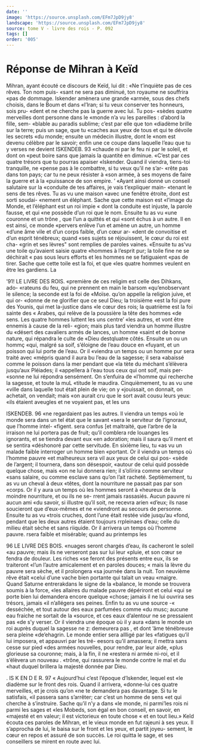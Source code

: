```yaml
---
date: ''
image: 'https://source.unsplash.com/EFm7JpD9jy8'
landscape: 'https://source.unsplash.com/EFm7JpD9jy8'
source: tome V - livre des rois - P. 092
tags: []
order: '005'
---
```


# Réponse de Mihran à Keïd

Mihran, ayant écouté ce discours de Keïd, lui
dit : «Ne t’inquiète pas de ces rêves. Ton nom puis-
«sant ne sera pas diminué, ton royaume ne souffrira «pas de dommage. Iskender amènera une grande «armée, sous des chefs choisis, dans le Boum et dans «l’Iran; si tu veux conserver tes honneurs, sois pru- «dent et ne cherche pas la guerre avec lui. Tu pos-
«sèdes quatre merveilles dont personne dans le «monde n’a vu les pareilles : d’abord la fille, sem- «blable au paradis sublime; c’est par elle que ton «diadème brille sur la terre; puis un sage, que tu «caches aux yeux de tous et qui te dévoile les secrets «du monde; ensuite un médecin illustre, dont le «nom est devenu célèbre par le savoir; enfin une ce coupe dans laquelle l’eau que tu y verses ne devient
ISKENDEB. 93 «chaude ni par le feu ni par le soleil, et dont on
«peut boire sans que jamais la quantité en diminue. «C’est par ces quatre trésors que tu pourras apaiser «Iskender. Quand il viendra, tiens-toi tranquille, ne «pense pas à le combattre, si tu veux qu’il ne s’ar-
«rête pas dans ton pays; car tu ne peux résister à «son armée, à ses moyens de faire la guerre et à la «puissance de son empire.
’ «Ayant ainsi donné un conseil salutaire sur la «conduite de tes affaires, je vais t’expliquer main- «tenant le sens de tes rêves. Tu as vu une maison «avec une fenêtre étroite, dont est sorti soudai- «nement un éléphant. Sache que cette maison est «l’image du Monde, et l’éléphant est un roi impie
« dont la conduite est injuste, la parole fausse, et qui «ne possède d’un roi que le nom. Ensuite tu as vu
«une couronne et un trône , que l’un a quittés et qui
«sont échus à un autre. Il en est ainsi, ce monde «pervers enlève l’un et amène un autre, un homme
«d’une âme vile et d’un corps faible, d’un cœur ar-
«dent de convoitise et d’un esprit ténébreux; quand
«ses sujets se réjouissent, le cœur du roi est cha- «grin et ses lèvres" sont remplies de paroles vaines. «Ensuite tu as’vu une toile qu’avaient saisie quatre «hommes à l’esprit pur; la toile fine ne se déchirait
« pas sous leurs efforts et les hommes ne se fatiguaient
«pas de tirer. Sache que cette toile est la foi, et que «les quatre hommes veulent en être les gardiens. La

’91! LE LIVRE DES ROIS.
«première de ces religim est celle des Dihkans, ado- «rateuns du feu, qui ne prennent en main le barsom «qu’enobservant le silence; la seconde est la foi de «Moïse. qu’on appelle la religion juive, et qui or- «donne de ne glorifier que ce seul Dieu; la troisième «est la foi pure des Younis, qui met la-justice dans «le cœur des rois; la quatrième est la foi sainte des
« Arabes, qui relève de la poussière la tête des hommes «de sens. Les quatre hommes luttent les uns centre’ «les autres, et vont être ennemis à cause de la reli- «gion; mais plus tard viendra un homme illustre du «désert des cavaliers armés de lances, un homme «saint et de bonne nature, qui répandra le culte de «Dieu destqluatre côtés. Ensuite un ou un hommç
«qui, malgré sa soif, s’éloigne de l’eau douce en
«fuyant, et un poisson qui lui porte de l’eau. Or il «viendra un temps ou un homme pur sera traité avec «mépris quand il aura bu l’eau de la sagesse; il sera «abaissé comme le poisson dans la mer pendant que «la tète du méchant s’élèvera jusqu’aux Pléiades; il
«appellera à l’eau tous ceux qui ont soif, mais per- «sonne ne lui répondra sensément. On s’enfuira de «l’homme qui recherche la sagesse, et toute la muL «titude le maudira. Cinquièmement, tu as vu une «ville dans laquelle tout était plein de vie; on y «jouissait, on donnait, on achetait, on vendait; mais
«on aurait cru que le sort avait cousu leurs yeux: «ils étaient aveugles et ne voyaient pas, et les uns

lSKENDEB. 96 «ne regardaient pas les autres. ll viendra un temps
«où le monde sera dans un tel état que le savant «sera le serviteur de l’ignoraut, que l’homme intel- «figent. sera confus [et maltraité, que l’arbre de la
irraison ne lui portera pas de fruit; qu’il comblera rde louanges les ignorants, et se tiendra devant eux «en adoration; mais il saura qu’il ment et se sentira «déshonoré par cette servitude. En sixième lieu, tu
«as vu un malade faible interroger un homme bien «portant. Or il viendra un temps où l’homme pauvre
«et malheureux sera vil aux yeux de celui qui pos- «sède de l’argent; il tournera, dans son désespoir,
«autour de celui quid possède quelque chose, mais «on ne lui donnera rien; il s’olïrira comme serviteur «sans salaire, ou comme esclave sans qu’on l’ait racheté. Septièmement, tu as vu un cheval à deux «têtes, dont la nourriture ne passait pas par son «corps. Or il y aura un temps où les hommes seront à «heureux de la moindre nourriture, et ou ils ne se- rrent jamais rassasiés. Aucun pauvre ni aucun ami «du savoir, si illustre qu’il soit, ne recevra arien «d’eux; ils nase soucieront que d’eux-mêmes et ne «viendront au secours de personne. Ensuite tu as vu «trois cruches, dont l’une était restée vide jusqu’au
«fond, pendant que les deux autres étaient toujours rrpleinaes d’eau; celle du milieu était sèche et sans riiquide. Or il arrivera un temps où l’homme pauvre. rsera faible et misérable; quand au printemps les

96 LE LIVRE DES BOIS. «nuages seront chargés d’eau, ils cacheront le soleil
«au pauvre; mais ils ne verseront pas sur lui leur «pluie, et son cœur se fendra de douleur. Les riches «se feront des présents entre eux, ils se traiteront «l’un l’autre amicalement et en paroles douces;
« mais la lèvre du pauvre sera sèche, et il prolongera «sa journée dans la nuit. Ton neuvième rêve était
«celui d’une vache bien portante qui talait un veau «maigre. Quand Saturne entrerakdans le signe de la «balance, le monde se trouvera soumis à la force, «les allaires du malade pauvre dépériront et celui «qui se porte bien lui demandera encore quelque «chose; jamais il ne lui ouvrira ses trésors, jamais «il n’allégera ses peines. Enfin tu as vu une source
-« desséchée, et tout autour des eaux parfumées comme
«du musc; aucune eau fraiche ne sortait de la «source, et ces eaux d’alentour ne se pressaient pas «de s’y verser. Or il viendra une époque où il y aura «dans le monde un roi auprès duquel la sagesse ne z: demeurera pas , et dont ’âme ténébreuse sera pleine «de’ehagrin. Le monde entier sera allligé par les «fatigues qu’il lui imposera, et appauvri par les tré- eesors qu’il amassera; il mettra sans cesse sur pied «des armées nouvelles, pour rendre, par leur aide, «plus glorieuse sa couronne; mais, à la fin, il ne «restera ni armée ni-roi, et il s’élèvera un nouveau
. «trône, qui rassurera le monde contre le mal et du «haut duquel brillera la majesté donnée par Dieu.

. lS K EN D E R. 97 « Aujourd’hui c’est l’époque d’lskender, lequel est
«le diadème sur le front des rois. Quand il arrivera, «donne-lui ces quatre merveilles, et je crois qu’on «ne te demandera pas davantage. Si tu le satisfais, «il passera sans s’arrêter; car c’est un homme de sens
«et qui cherche à s’instruire. Sache qu’il n’y a dans
«le monde, ni parmi’les rois ni parmi les sages et «les Mobeds, son égal en bon conseil, en savoir, en «majesté et en valeur; il est victorieux en toute chose « et en tout lieu.»
Keîd écouta ces paroles de Mihran, et le vieux monde en fut rajeuni à ses yeux. Il s’approcha de
lui, le baisa sur le front et les yeux, et partit joyeu- sement, le cœur en repos et assuré de son succès. Le
roi quitta le sage, et ses conseillers se mirent en route avec lui.
